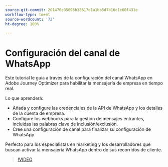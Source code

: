 ```yaml
---
source-git-commit: 201470e35095b38617d1a1bb5d7b16c1e60f431e
workflow-type: tm+mt
source-wordcount: '72'
ht-degree: 100%

---
```

# Configuración del canal de WhatsApp

Este tutorial le guía a través de la configuración del canal WhatsApp en Adobe Journey Optimizer para habilitar la mensajería de empresa en tiempo real.

Lo que aprenderá:

* Añada y configure las credenciales de la API de WhatsApp y los detalles de la cuenta de empresa.
* Configure los webhooks para la gestión de mensajes entrantes, incluidas las palabras clave de inclusión/exclusión.
* Cree una configuración de canal para finalizar su configuración de WhatsApp.

Perfecto para los especialistas en marketing y los desarrolladores que buscan activar la mensajería WhatsApp dentro de sus recorridos de cliente.

>[!VIDEO](https://video.tv.adobe.com/v/3470271/?learn=on&enablevpops&captions=spa)
